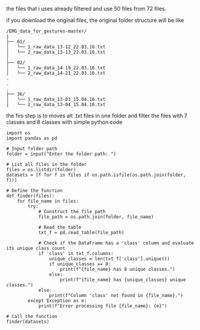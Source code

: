 the files that i uses already filtered and use 50 files from 72 files.

if you download the original files, the original folder structure will be like
```
/EMG_data_for_gestures-master/
|
├── 01/
│   └── 1_raw_data_13-12_22.03.16.txt
│   └── 2_raw_data_13-13_22.03.16.txt
│
├── 02/
│   └── 1_raw_data_14-19_22.03.16.txt
│   └── 2_raw_data_14-21_22.03.16.txt
.
.
.
├── 36/
│   └── 1_raw_data_13-03_15.04.16.txt
│   └── 2_raw_data_13-04_15.04.16.txt
```
the firs step is to moves alt .txt files in one folder and filter the files with 7 classes and 8 classes with simple python code

```
import os
import pandas as pd

# Input folder path
folder = input("Enter the folder path: ")

# List all files in the folder
files = os.listdir(folder)
datasets = [f for f in files if os.path.isfile(os.path.join(folder, f))]

# Define the function
def finder(files):
    for file_name in files:
        try:
            # Construct the file path
            file_path = os.path.join(folder, file_name)
            
            # Read the table
            txt_f = pd.read_table(file_path)
            
            # Check if the DataFrame has a 'class' column and evaluate its unique class count
            if 'class' in txt_f.columns:
                unique_classes = len(txt_f['class'].unique())
                if unique_classes == 8:
                    print(f"{file_name} has 8 unique classes.")
                else:
                    print(f"{file_name} has {unique_classes} unique classes.")
            else:
                print(f"Column 'class' not found in {file_name}.")
        except Exception as e:
            print(f"Error processing file {file_name}: {e}")

# Call the function
finder(datasets)

```
